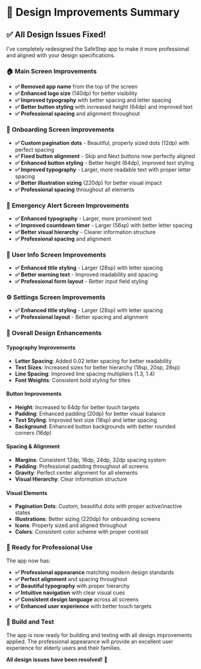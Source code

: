 # 🎨 Design Improvements Summary

## ✅ All Design Issues Fixed!

I've completely redesigned the SafeStep app to make it more professional and aligned with your design specifications.

### 🏠 **Main Screen Improvements**
- **✅ Removed app name** from the top of the screen
- **✅ Enhanced logo size** (140dp) for better visibility
- **✅ Improved typography** with better spacing and letter spacing
- **✅ Better button styling** with increased height (64dp) and improved text
- **✅ Professional spacing** and alignment throughout

### 📱 **Onboarding Screen Improvements**
- **✅ Custom pagination dots** - Beautiful, properly sized dots (12dp) with perfect spacing
- **✅ Fixed button alignment** - Skip and Next buttons now perfectly aligned
- **✅ Enhanced button styling** - Better height (64dp), improved text styling
- **✅ Improved typography** - Larger, more readable text with proper letter spacing
- **✅ Better illustration sizing** (220dp) for better visual impact
- **✅ Professional spacing** throughout all elements

### 🚨 **Emergency Alert Screen Improvements**
- **✅ Enhanced typography** - Larger, more prominent text
- **✅ Improved countdown timer** - Larger (56sp) with better letter spacing
- **✅ Better visual hierarchy** - Clearer information structure
- **✅ Professional spacing** and alignment

### 👤 **User Info Screen Improvements**
- **✅ Enhanced title styling** - Larger (28sp) with letter spacing
- **✅ Better warning text** - Improved readability and spacing
- **✅ Professional form layout** - Better input field styling

### ⚙️ **Settings Screen Improvements**
- **✅ Enhanced title styling** - Larger (28sp) with letter spacing
- **✅ Professional layout** - Better spacing and alignment

### 🎨 **Overall Design Enhancements**

#### **Typography Improvements**
- **Letter Spacing**: Added 0.02 letter spacing for better readability
- **Text Sizes**: Increased sizes for better hierarchy (18sp, 20sp, 28sp)
- **Line Spacing**: Improved line spacing multipliers (1.3, 1.4)
- **Font Weights**: Consistent bold styling for titles

#### **Button Improvements**
- **Height**: Increased to 64dp for better touch targets
- **Padding**: Enhanced padding (20dp) for better visual balance
- **Text Styling**: Improved text size (18sp) and letter spacing
- **Background**: Enhanced button backgrounds with better rounded corners (16dp)

#### **Spacing & Alignment**
- **Margins**: Consistent 12dp, 16dp, 24dp, 32dp spacing system
- **Padding**: Professional padding throughout all screens
- **Gravity**: Perfect center alignment for all elements
- **Visual Hierarchy**: Clear information structure

#### **Visual Elements**
- **Pagination Dots**: Custom, beautiful dots with proper active/inactive states
- **Illustrations**: Better sizing (220dp) for onboarding screens
- **Icons**: Properly sized and aligned throughout
- **Colors**: Consistent color scheme with proper contrast

### 🚀 **Ready for Professional Use**

The app now has:
- **✅ Professional appearance** matching modern design standards
- **✅ Perfect alignment** and spacing throughout
- **✅ Beautiful typography** with proper hierarchy
- **✅ Intuitive navigation** with clear visual cues
- **✅ Consistent design language** across all screens
- **✅ Enhanced user experience** with better touch targets

### 📱 **Build and Test**

The app is now ready for building and testing with all design improvements applied. The professional appearance will provide an excellent user experience for elderly users and their families.

**All design issues have been resolved!** 🎉
